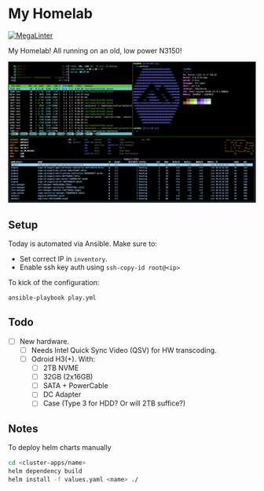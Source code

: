 # My Homelab

[![MegaLinter](
  https://github.com/javydekoning/homelab/workflows/MegaLinter/badge.svg?branch=main
)](
  https://github.com/javydekoning/homelab/actions?query=workflow%3AMegaLinter+branch%3Amain
)

My Homelab! All running on an old, low power N3150!

![Screenshot of running apps.](homelab.png)

## Setup

Today is automated via Ansible. Make sure to:
- Set correct IP in `inventory`.
- Enable ssh key auth using `ssh-copy-id root@<ip>`

To kick of the configuration:

```sh
ansible-playbook play.yml
```

## Todo

- [ ] New hardware.
  - [ ] Needs Intel Quick Sync Video (QSV) for HW transcoding.
  - [ ] Odroid H3(+). With:
    - [ ] 2TB NVME
    - [ ] 32GB (2x16GB)
    - [ ] SATA + PowerCable
    - [ ] DC Adapter
    - [ ] Case (Type 3 for HDD? Or will 2TB suffice?)

## Notes

To deploy helm charts manually

```sh
cd <cluster-apps/name>
helm dependency build
helm install -f values.yaml <name> ./
```
